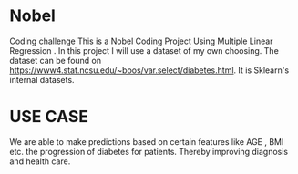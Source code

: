 # Nobel
Coding challenge 
This is a Nobel Coding Project Using Multiple Linear Regression .
In this project I will use a dataset of my own choosing. The dataset can be found on https://www4.stat.ncsu.edu/~boos/var.select/diabetes.html.
It is Sklearn's internal datasets.

# USE CASE
We are able to make predictions based on certain features like AGE , BMI etc. the progression of diabetes for patients. Thereby improving diagnosis and health care.
